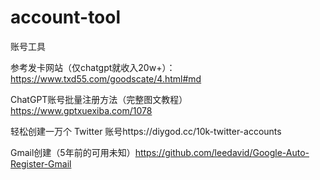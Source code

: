 # account-tool
账号工具

参考发卡网站（仅chatgpt就收入20w+）：https://www.txd55.com/goodscate/4.html#md

ChatGPT账号批量注册方法（完整图文教程）https://www.gptxuexiba.com/1078

轻松创建一万个 Twitter 账号https://diygod.cc/10k-twitter-accounts

Gmail创建（5年前的可用未知）https://github.com/leedavid/Google-Auto-Register-Gmail
